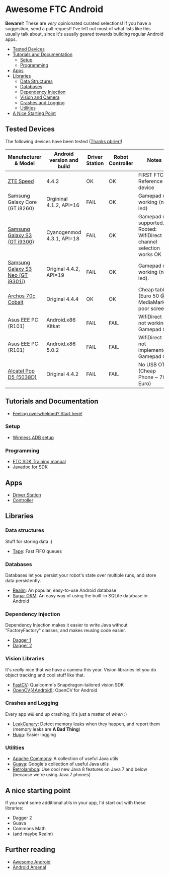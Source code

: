 # Awesome FTC Android

**Beware!:** These are *very* opinionated curated selections! If you have a suggestion, send a pull request!
I've left out most of what lists like this usually talk about, since it's usually geared towards building
regular Android apps.

- [Tested Devices](#tested-devices)
- [Tutorials and Documentation](#tutorials-and-documentation)
  - [Setup](#setup)
  - [Programming](#programming)
- [Apps](#apps)
- [Libraries](#libraries)
  - [Data Structures](#data-structures)
  - [Databases](#databases)
  - [Dependency Injection](#dependency-injection)
  - [Vision and Camera](#vision-libraries)
  - [Crashes and Logging](#crashes-and-logging)
  - [Utilities](#utilities)
- [A Nice Starting Point](#a-nice-starting-point)

## Tested Devices
The following devices have been tested ([Thanks pbrier!](https://github.com/pbrier/ftc_app/wiki/Tested-Devices))


Manufacturer & Model | Android version and build | Driver Station | Robot Controller | Notes
---------------------|---------------------------|---------------|-----------------|-----------------------
[ZTE Speed](http://www.devicespecifications.com/en/model/a3a73197) | 4.4.2 | OK | OK | FIRST FTC Reference device
Samsung Galaxy Core (GT i8260) |  Orgininal 4.1.2, API=16 | FAIL | OK  | Gamepad not working (no led)
[Samsung Galaxy S3 (GT i9300)](http://www.devicespecifications.com/en/model/e4142f0b) | Cyanogenmod 4.3.1, API=18   | FAIL | OK  | Gamepad not supported. Rooted: WifiDirect channel selection works OK
[Samsung Galaxy S3 Neo (GT i9301i)](http://www.devicespecifications.com/en/model/d1332bee) | Original 4.4.2, API=19 | FAIL | OK     | Gamepad not working (no led). 
[Archos 70c Cobalt](http://www.archos.com/us/products/tablets/cobalt/archos_70ccobalt/specs.html?)     | Original 4.4.4            | OK   | OK     | Cheap tablet (Euro 50 @ MediaMarkt), poor screen
Asus EEE PC (R101) | Android.x86 Kitkat | FAIL | FAIL | WifiDirect not working, Gamepad OK
Asus EEE PC (R101) | Android.x86 5.0.2 | FAIL | FAIL | WifiDirect not implemented, Gamepad OK
[Alcatel Pop D5 (5038D)](http://www.devicespecifications.com/en/model/e4142f0b) | Original 4.4.2 | FAIL | FAIL | No USB OTG (Cheap Phone ~ 70 Euro)


## Tutorials and Documentation

- [Feeling overwhelmed? Start here!](http://ftcforum.usfirst.org/showthread.php?4186-Feeling-overwhelmed-Start-here)

### Setup
- [Wireless ADB setup](http://developer.android.com/tools/help/adb.html#wireless)

### Programming
- [FTC SDK Training manual](https://github.com/ftctechnh/ftc_app/blob/master/doc/tutorial/FTCTraining%20Manual%20v0_93.pdf)
- [Javadoc for SDK](http://htmlpreview.github.io/?https://github.com/ftctechnh/ftc_app/blob/master/doc/javadoc/index.html)

## Apps
- [Driver Station](https://play.google.com/store/apps/details?id=com.qualcomm.ftcdriverstation&hl=en)
- [Controller](https://play.google.com/store/apps/details?id=com.qualcomm.ftcrobotcontroller&hl=en)

## Libraries

### Data structures
Stuff for storing data :)
- [Tape](http://square.github.io/tape/): Fast FIFO queues

### Databases
Databases let you persist your robot's state over multiple runs, and store data persistently.
- [Realm](https://github.com/realm/realm-java): An popular, easy-to-use Android database
- [Sugar ORM](http://satyan.github.io/sugar/index.html): An easy way of using the built-in SQLite database in Android

### Dependency Injection
Dependency Injection makes it easier to write Java without "FactoryFactory" classes,
and makes reusing code easier.
- [Dagger 1](http://square.github.io/dagger/)
- [Dagger 2](http://google.github.io/dagger/)

### Vision Libraries
It's *really* nice that we have a camera this year.
Vision libraries let you do object tracking and cool stuff like that.
- [FastCV](https://developer.qualcomm.com/software/fast-cv-sdk): Qualcomm's Snapdragon-tailored vision SDK
- [OpenCV(4Android)](http://opencv.org/platforms/android.html): OpenCV for Android

### Crashes and Logging
Every app *will* end up crashing, it's just a matter of *when* :)
- [LeakCanary](https://github.com/square/leakcanary): Detect memory leaks when they happen, and report them (memory leaks are **A Bad Thing**)
- [Hugo](https://github.com/JakeWharton/hugo): Easier logging

### Utilities
- [Apache Commons](https://commons.apache.org/): A collection of useful Java utils
- [Guava](https://github.com/google/guava): Google's collection of useful Java utils
- [Retrolambda](https://github.com/orfjackal/retrolambda): Use cool new Java 8 features on Java 7 and below (because we're using Java 7 phones)

## A nice starting point
If you want some additional utils in your app, I'd start out with these libraries:
- Dagger 2
- Guava
- Commons Math
- (and maybe Realm)

## Further reading
- [Awesome Android](https://github.com/JStumpp/awesome-android)
- [Android Arsenal](http://android-arsenal.com/)
